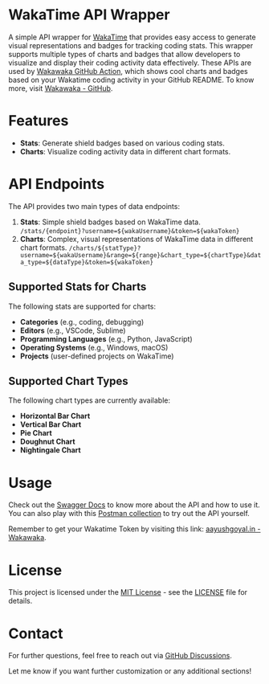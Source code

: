 # WakaTime API Wrapper

A simple API wrapper for [WakaTime](https://wakatime.com) that provides easy access to generate visual representations and badges for tracking coding stats. This wrapper supports multiple types of charts and badges that allow developers to visualize and display their coding activity data effectively. These APIs are used by [Wakawaka GitHub Action](https://github.com/marketplace/actions/wakawaka-action), which shows cool charts and badges based on your Wakatime coding activity in your GitHub README. To know more, visit [Wakawaka - GitHub](https://github.com/aayush-goyal/wakawaka-action).

# Features

-   **Stats**: Generate shield badges based on various coding stats.
-   **Charts**: Visualize coding activity data in different chart formats.

# API Endpoints

The API provides two main types of data endpoints:
1.  **Stats**: Simple shield badges based on WakaTime data.
`/stats/{endpoint}?username=${wakaUsername}&token=${wakaToken}`
2.  **Charts**: Complex, visual representations of WakaTime data in different chart formats.
`/charts/${statType}?username=${wakaUsername}&range=${range}&chart_type=${chartType}&data_type=${dataType}&token=${wakaToken}`

## Supported Stats for Charts

The following stats are supported for charts:
-   **Categories** (e.g., coding, debugging)
-   **Editors** (e.g., VSCode, Sublime)
-   **Programming Languages** (e.g., Python, JavaScript)
-   **Operating Systems** (e.g., Windows, macOS)
-   **Projects** (user-defined projects on WakaTime)

## Supported Chart Types

The following chart types are currently available:
-   **Horizontal Bar Chart**
-   **Vertical Bar Chart**
-   **Pie Chart**
-   **Doughnut Chart**
-   **Nightingale Chart**

# Usage

Check out the [Swagger Docs](https://google.com) to know more about the API and how to use it. You can also play with this [Postman collection](https://google.com) to try out the API yourself.

Remember to get your Wakatime Token by visiting this link: [aayushgoyal.in - Wakawaka](https://aayushgoyal.in/wakawaka).

# License

This project is licensed under the [MIT License](https://opensource.org/license/mit) - see the [LICENSE](https://github.com/aayush-goyal/wakawaka/blob/master/LICENSE) file for details.

# Contact

For further questions, feel free to reach out via [GitHub Discussions](https://github.com/aayush-goyal/wakawaka/discussions/).

Let me know if you want further customization or any additional sections!